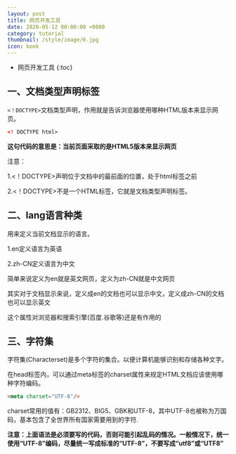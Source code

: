 ```yaml
---
layout: post
title: 网页开发工具
date: 2020-05-12 00:00:00 +0800
category: tutorial
thumbnail: /style/image/6.jpg
icon: book
---
```


* 网页开发工具
{:toc}

## 一、文档类型声明标签
`<！DOCTYPE>`文档类型声明，作用就是告诉浏览器使用哪种HTML版本来显示网页。  

```html
<! DOCTYPE html>
```
**这句代码的意思是：当前页面采取的是HTML5版本来显示网页**  

注意：  

1.<！DOCTYPE>声明位于文档中的最前面的位置，处于html标签之前  

2.<！DOCTYPE>不是一个HTML标签，它就是文档类型声明标签。

## 二、lang语言种类
用来定义当前文档显示的语言。  

1.en定义语言为英语  

2.zh-CN定义语言为中文  

简单来说定义为en就是英文网页，定义为zh-CN就是中文网页  

其实对于文档显示来说，定义成en的文档也可以显示中文，定义成zh-CN的文档也可以显示英文  

这个属性对浏览器和搜索引擎(百度.谷歌等)还是有作用的  

## 三、字符集
字符集(Characterset)是多个字符的集合。以便计算机能够识别和存储各种文字。  

在head标签内，可以通过meta标签的charset属性来规定HTML文档应该使用哪种字符编码。  

```html
<meta charset="UTF-8"/>
```

charset常用的值有：GB2312、BIG5、GBK和UTF-8，其中UTF-8也被称为万国码，基本包含了全世界所有国家需要用到的字符.  

**注意：上面语法是必须要写的代码，否则可能引起乱码的情况。一般情况下，统一使用“UTF-8”编码，尽量统一写成标准的“UTF-8”，不要写成“utf8”或“UTF8”**  
